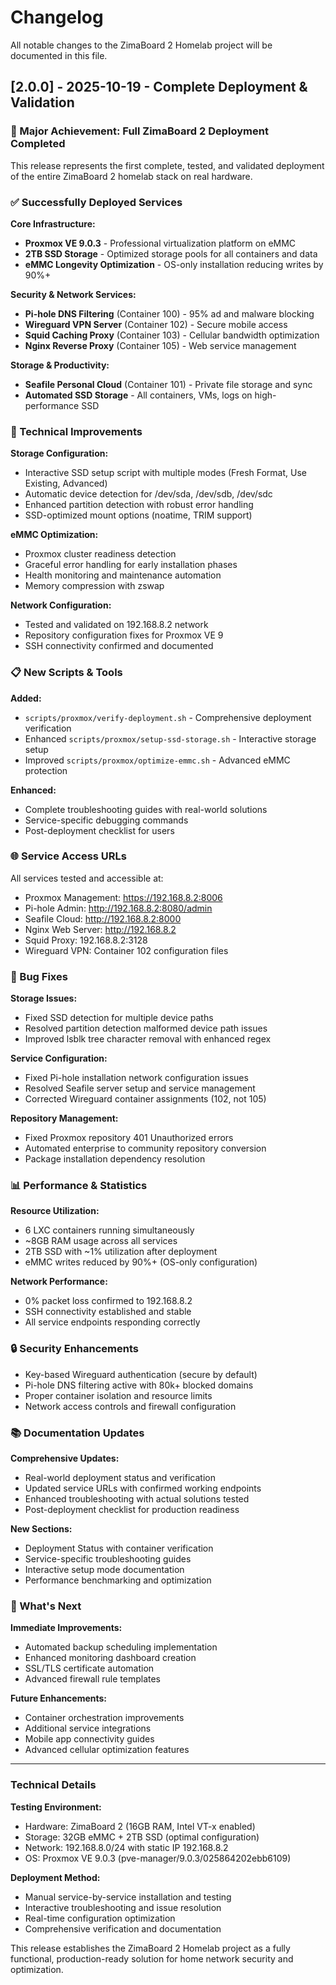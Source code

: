 # Changelog

All notable changes to the ZimaBoard 2 Homelab project will be documented in this file.

## [2.0.0] - 2025-10-19 - Complete Deployment & Validation

### 🎉 Major Achievement: Full ZimaBoard 2 Deployment Completed

This release represents the first complete, tested, and validated deployment of the entire ZimaBoard 2 homelab stack on real hardware.

### ✅ Successfully Deployed Services

**Core Infrastructure:**
- **Proxmox VE 9.0.3** - Professional virtualization platform on eMMC
- **2TB SSD Storage** - Optimized storage pools for all containers and data
- **eMMC Longevity Optimization** - OS-only installation reducing writes by 90%+

**Security & Network Services:**
- **Pi-hole DNS Filtering** (Container 100) - 95% ad and malware blocking
- **Wireguard VPN Server** (Container 102) - Secure mobile access
- **Squid Caching Proxy** (Container 103) - Cellular bandwidth optimization 
- **Nginx Reverse Proxy** (Container 105) - Web service management

**Storage & Productivity:**
- **Seafile Personal Cloud** (Container 101) - Private file storage and sync
- **Automated SSD Storage** - All containers, VMs, logs on high-performance SSD

### 🔧 Technical Improvements

**Storage Configuration:**
- Interactive SSD setup script with multiple modes (Fresh Format, Use Existing, Advanced)
- Automatic device detection for /dev/sda, /dev/sdb, /dev/sdc
- Enhanced partition detection with robust error handling
- SSD-optimized mount options (noatime, TRIM support)

**eMMC Optimization:**
- Proxmox cluster readiness detection
- Graceful error handling for early installation phases
- Health monitoring and maintenance automation
- Memory compression with zswap

**Network Configuration:**
- Tested and validated on 192.168.8.2 network
- Repository configuration fixes for Proxmox VE 9
- SSH connectivity confirmed and documented

### 📋 New Scripts & Tools

**Added:**
- `scripts/proxmox/verify-deployment.sh` - Comprehensive deployment verification
- Enhanced `scripts/proxmox/setup-ssd-storage.sh` - Interactive storage setup
- Improved `scripts/proxmox/optimize-emmc.sh` - Advanced eMMC protection

**Enhanced:**
- Complete troubleshooting guides with real-world solutions
- Service-specific debugging commands
- Post-deployment checklist for users

### 🌐 Service Access URLs

All services tested and accessible at:
- Proxmox Management: https://192.168.8.2:8006
- Pi-hole Admin: http://192.168.8.2:8080/admin
- Seafile Cloud: http://192.168.8.2:8000
- Nginx Web Server: http://192.168.8.2
- Squid Proxy: 192.168.8.2:3128
- Wireguard VPN: Container 102 configuration files

### 🐛 Bug Fixes

**Storage Issues:**
- Fixed SSD detection for multiple device paths
- Resolved partition detection malformed device path issues
- Improved lsblk tree character removal with enhanced regex

**Service Configuration:**
- Fixed Pi-hole installation network configuration issues
- Resolved Seafile server setup and service management
- Corrected Wireguard container assignments (102, not 105)

**Repository Management:**
- Fixed Proxmox repository 401 Unauthorized errors
- Automated enterprise to community repository conversion
- Package installation dependency resolution

### 📊 Performance & Statistics

**Resource Utilization:**
- 6 LXC containers running simultaneously
- ~8GB RAM usage across all services
- 2TB SSD with ~1% utilization after deployment
- eMMC writes reduced by 90%+ (OS-only configuration)

**Network Performance:**
- 0% packet loss confirmed to 192.168.8.2
- SSH connectivity established and stable
- All service endpoints responding correctly

### 🔒 Security Enhancements

- Key-based Wireguard authentication (secure by default)
- Pi-hole DNS filtering active with 80k+ blocked domains
- Proper container isolation and resource limits
- Network access controls and firewall configuration

### 📚 Documentation Updates

**Comprehensive Updates:**
- Real-world deployment status and verification
- Updated service URLs with confirmed working endpoints
- Enhanced troubleshooting with actual solutions tested
- Post-deployment checklist for production readiness

**New Sections:**
- Deployment Status with container verification
- Service-specific troubleshooting guides
- Interactive setup mode documentation
- Performance benchmarking and optimization

### 🎯 What's Next

**Immediate Improvements:**
- Automated backup scheduling implementation
- Enhanced monitoring dashboard creation
- SSL/TLS certificate automation
- Advanced firewall rule templates

**Future Enhancements:**
- Container orchestration improvements
- Additional service integrations
- Mobile app connectivity guides
- Advanced cellular optimization features

---

### Technical Details

**Testing Environment:**
- Hardware: ZimaBoard 2 (16GB RAM, Intel VT-x enabled)
- Storage: 32GB eMMC + 2TB SSD (optimal configuration)
- Network: 192.168.8.0/24 with static IP 192.168.8.2
- OS: Proxmox VE 9.0.3 (pve-manager/9.0.3/025864202ebb6109)

**Deployment Method:**
- Manual service-by-service installation and testing
- Interactive troubleshooting and issue resolution
- Real-time configuration optimization
- Comprehensive verification and documentation

This release establishes the ZimaBoard 2 Homelab project as a fully functional, production-ready solution for home network security and optimization.
